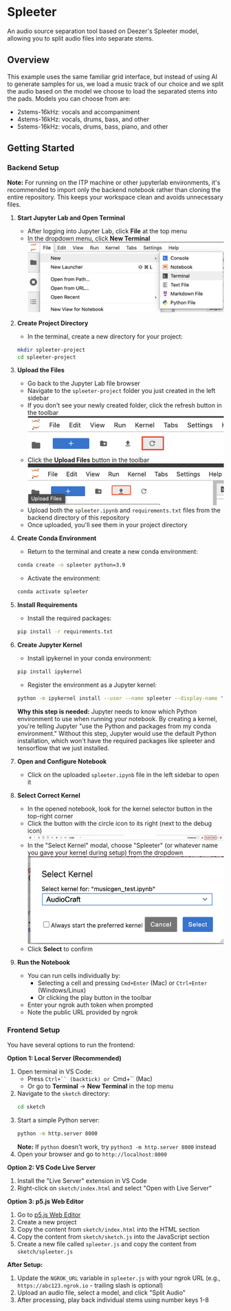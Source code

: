 # Spleeter

An audio source separation tool based on Deezer's Spleeter model, allowing you to split audio files into separate stems.

## Overview

This example uses the same familiar grid interface, but instead of using AI to generate samples for us, we load a music track of our choice and we split the audio based on the model we choose to load the separated stems into the pads. Models you can choose from are:

- 2stems-16kHz: vocals and accompaniment
- 4stems-16kHz: vocals, drums, bass, and other
- 5stems-16kHz: vocals, drums, bass, piano, and other

## Getting Started

### Backend Setup

**Note:** For running on the ITP machine or other jupyterlab environments, it's recommended to import only the backend notebook rather than cloning the entire repository. This keeps your workspace clean and avoids unnecessary files.

1. **Start Jupyter Lab and Open Terminal**
   - After logging into Jupyter Lab, click **File** at the top menu
   - In the dropdown menu, click **New Terminal**
   ![Terminal Menu](../screenshots/terminal.png)

2. **Create Project Directory**
   - In the terminal, create a new directory for your project:
   ```bash
   mkdir spleeter-project
   cd spleeter-project
   ```

3. **Upload the Files**
   - Go back to the Jupyter Lab file browser
   - Navigate to the `spleeter-project` folder you just created in the left sidebar
   - If you don't see your newly created folder, click the refresh button in the toolbar
   ![Refresh Button](../screenshots/refresh.png)
   - Click the **Upload Files** button in the toolbar
   ![Upload Button](../screenshots/upload_files.png)
   - Upload both the `spleeter.ipynb` and `requirements.txt` files from the backend directory of this repository
   - Once uploaded, you'll see them in your project directory

4. **Create Conda Environment**
   - Return to the terminal and create a new conda environment:
   ```bash
   conda create -n spleeter python=3.9
   ```
   - Activate the environment:
   ```bash
   conda activate spleeter
   ```

5. **Install Requirements**
   - Install the required packages:
   ```bash
   pip install -r requirements.txt
   ```

6. **Create Jupyter Kernel**
   - Install ipykernel in your conda environment:
   ```bash
   pip install ipykernel
   ```
   - Register the environment as a Jupyter kernel:
   ```bash
   python -m ipykernel install --user --name spleeter --display-name "Spleeter"
   ```

   **Why this step is needed:** Jupyter needs to know which Python environment to use when running your notebook. By creating a kernel, you're telling Jupyter "use the Python and packages from my conda environment." Without this step, Jupyter would use the default Python installation, which won't have the required packages like spleeter and tensorflow that we just installed.

7. **Open and Configure Notebook**
   - Click on the uploaded `spleeter.ipynb` file in the left sidebar to open it

8. **Select Correct Kernel**
   - In the opened notebook, look for the kernel selector button in the top-right corner
   - Click the button with the circle icon to its right (next to the debug icon)
   ![Kernel Selector](../screenshots/select_kernel_btn.png)
   - In the "Select Kernel" modal, choose "Spleeter" (or whatever name you gave your kernel during setup) from the dropdown
   ![Kernel Modal](../screenshots/select_kernel_modal.png)
   - Click **Select** to confirm

9. **Run the Notebook**
   - You can run cells individually by:
     - Selecting a cell and pressing `Cmd+Enter` (Mac) or `Ctrl+Enter` (Windows/Linux)
     - Or clicking the play button in the toolbar
   - Enter your ngrok auth token when prompted
   - Note the public URL provided by ngrok

### Frontend Setup

You have several options to run the frontend:

**Option 1: Local Server (Recommended)**
1. Open terminal in VS Code:
   - Press `Ctrl+`` (backtick) or `Cmd+`` (Mac)
   - Or go to **Terminal** → **New Terminal** in the top menu
2. Navigate to the `sketch` directory:
   ```bash
   cd sketch
   ```
3. Start a simple Python server:
   ```bash
   python -m http.server 8000
   ```
   **Note:** If `python` doesn't work, try `python3 -m http.server 8000` instead
4. Open your browser and go to `http://localhost:8000`

**Option 2: VS Code Live Server**
1. Install the "Live Server" extension in VS Code
2. Right-click on `sketch/index.html` and select "Open with Live Server"

**Option 3: p5.js Web Editor**
1. Go to [p5.js Web Editor](https://editor.p5js.org/)
2. Create a new project
3. Copy the content from `sketch/index.html` into the HTML section
4. Copy the content from `sketch/sketch.js` into the JavaScript section
5. Create a new file called `spleeter.js` and copy the content from `sketch/spleeter.js`

**After Setup:**
1. Update the `NGROK_URL` variable in `spleeter.js` with your ngrok URL (e.g., `https://abc123.ngrok.io` - trailing slash is optional)
2. Upload an audio file, select a model, and click "Split Audio"
3. After processing, play back individual stems using number keys 1-8